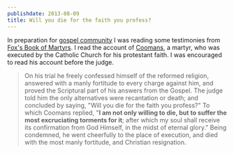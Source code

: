 ```yaml
---
publishdate: 2013-08-09
title: Will you die for the faith you profess?
---
```


In preparation for [gospel
community](http://www.augustgate.com/grow/gospel-communities/) I was reading
some testimonies from [Fox's Book of
Martyrs](http://www.ccel.org/f/foxe/martyrs/home.html). I read the account of
[Coomans](http://www.ccel.org/f/foxe/martyrs/fox111.htm), a martyr, who was
executed by the Catholic Church for his protestant faith. I was encouraged to
read his account before the judge.

> On his trial he freely confessed himself of the reformed religion, answered
> with a manly fortitude to every charge against him, and proved the Scriptural
> part of his answers from the Gospel.  The judge told him the only
> alternatives were recantation or death; and concluded by saying, "Will you
> die for the faith you profess?" To which Coomans replied, "**I am not only
> willing to die, but to suffer the most excruciating torments for it**; after
> which my soul shall receive its confirmation from God Himself, in the midst
> of eternal glory." Being condemned, he went cheerfully to the place of
> execution, and died with the most manly fortitude, and Christian resignation.
